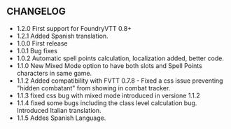 ## CHANGELOG

- 1.2.0 First support for FoundryVTT 0.8+
- 1.2.1 Added Spanish translation.
- 1.0.0 First release
- 1.0.1 Bug fixes
- 1.0.2 Automatic spell points calculation, localization added, better code.
- 1.1.0 New Mixed Mode option to have both slots and Spell Points characters in same game.
- 1.1.2 Added compatibility with FVTT 0.7.8 - Fixed a css issue preventing "hidden combatant" from showing in combat tracker.
- 1.1.3 fixed css bug with mixed mode introduced in versione 1.1.2
- 1.1.4 fixed some bugs including the class level calculation bug. Introduced Italian translation.
- 1.1.5 Addes Spanish Language.

